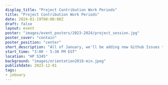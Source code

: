 ```yaml
---
display_title: "Project Contribution Work Periods"
title: "Project Contribution Work Periods"
date: 2024-01-19T00:00:00Z
draft: false
layout: event
poster: "images/event_posters/2023-2024/project_session.jpg"
poster_cover: "contain"
poster_position: "center"
short_description: "All of January, we'll be adding new Github Issues to our projects"
start_time: "3:00 - 5:30 PM EST"
location: "HP 5345"
background: "images/orientation2018-min.jpeg"
publishdate: 2023-12-01
tags:
- jobuary
---
```

